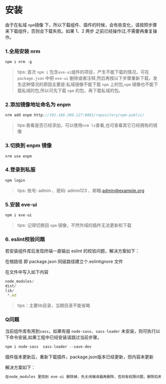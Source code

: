 # 安装

由于在私域 `npm`镜像 下，所以下载组件、插件的时候，会有些变化，请按照步骤来下载组件，否则会下载失败。如果 1、2 两步 之前已经操作过,不需要再重复操作。


### 1.全局安装 nrm

```js
npm i nrm -g
```

>tips: 首次 `npm i` 包含`eve-ui`组件的项目，产生不能下载的情况，可在 `package.json` 中把 `eve-ui` 删除或者注释,然后再按以下步骤重新下载，发生这种情况的原因主要是:私域镜像不能下载 `npm` 上的包,`npm` 镜像也不能下载私域的包,所以可先下载 `npm` 的包，再下载私域的包。

### 2.添加镜像地址命名为 enpm

```js
nrm add enpm http://192.168.200.127:8081/repository/npm-public/
```

> tips:查看是否已经添加，可以使用`nrm ls`查看,也可查看其它已经拥有的镜像

###  3.切换到 enpm 镜像

```js
nrm use enpm
```

###  4.登录到私服

```js
npm login
```

> tips: 账号: admin 、密码: admin123 、邮箱:admin@example.org

###  5.安装 eve-ui

```js
npm i eve-ui
```

> tips: 记得切换回 `npm` 镜像，不然外域的插件无法更新和下载

### 6. eslint校验问题

若安装组件库后发现终端一直输出 eslint 的校验问题，解决方案如下：

在根路径 即 package.json 同级路径建立个.eslintignore 文件

在文件中写入如下内容

```js
node_modules/
dist/
lib/
 *.md
```
> tips：主要lib目录，当期目录不能省略


###  Q问题
当前组件库有用到`sass`，如果有报 `node-sass`、`sass-loader` 未安装，则可执行以下命令安装,如果工程中已经安装请跳过当前步骤。
```js
npm i node-sass  sass-loader --save-dev
```

插件版本更新后，重新下载插件，package.json版本已经更新，但内容未更新

解决方案如下：

```js
在node_modules 里找到 eve-ui 删除掉，先关闭编译器再删除，否则有权限问题，删除后再重新 执行 npm i eve-ui 
```

 


